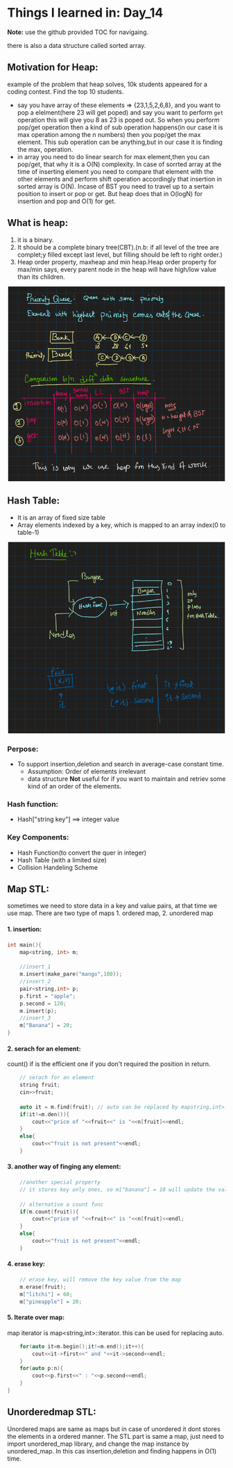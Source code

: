 # Things I learned in: Day_14
**Note:** use the github provided TOC for navigaing.

there is also a data structure called sorted array.
## Motivation for Heap:
example of the problem that heap solves, 10k students appeared for a coding contest. Find the top 10 students.

- say you have array of these elements => {23,1,5,2,6,8}, and you want to pop a elelment(here 23 will get poped) and say you want to perform `get` operation this will give you 8 as 23 is poped out. So when you perform pop/get operation then a kind of sub operation happens(in our case it is max operation among the n numbers) then you pop/get the max element. This sub operation can be anything,but in our case it is finding the max, operation.
- in array you need to do linear search for max element,then you can pop/get, that why it is a O(N) complexity. In case of sorrted array at the time of inserting element you need to compare that element with the other elements and perform shift operation accordingly that insertion in sorted array is O(N). Incase of BST you need to travel up to a sertain position to insert or pop or get. But heap does that in O(logN) for insertion and pop and O(1) for get. 

## What is heap:
1. it is a binary.
2. It should be a complete binary tree(CBT).(n.b: if all level of the tree are complet;y filled except last level, but filling should be left to right order.)
3. Heap order property, maxheap and min heap.Heap order property for max/min says, every parent node in the heap will have high/low value than its children.

<p align="center">
    <img src="../../imgs/heap.png" width="500">
</p>

## Hash Table:
- It is an array of fixed size table
- Array elements indexed by a key, which is mapped to an array index(0 to table-1)

<p align="center">
    <img src="../../imgs/hash_map.png" width="500">
</p>

### Perpose:
- To support insertion,deletion and search in average-case constant time.
    + Assumption: Order of elements irrelevant
    + data structure **Not** useful for if you want to maintain and retriev some kind of an order of the elements.

### Hash function:
- Hash["string key"] ==> integer value

### Key Components:

- Hash Function(to convert the quer in integer)
- Hash Table (with a limited size)
- Collision Handeling Scheme 

## Map STL:
sometimes we need to store data in a key and value pairs, at that time we use map. There are two type of maps 1. ordered map, 2. unordered map

#### 1. insertion:
```cpp
int main(){
    map<string, int> m;

    //insert_1
    m.insert(make_pare("mango",100));
    //insert_2
    pair<string,int> p;
    p.first = "apple";
    p.second = 120;
    m.insert(p);
    //insert_3
    m["Banana"] = 20;
}
```
#### 2. serach for an element: 

count() if is the efficient one if you don't required the position in return. 

```cpp
    // serach for an element
    string fruit;
    cin>>fruit;

    auto it = m.find(fruit); // auto can be replaced by mapstring,int>::iterator
    if(it!=m.den()){
        cout<<"price of "<<fruit<<" is "<<n[fruit]<<endl;
    }
    else{
        cout<<"fruit is not present"<<endl;
    }
```
#### 3. another way of finging any element:
```cpp
    //another special property
    // it stores key only ones, so m["banana"] = 10 will update the value of banana

    // alternative a count func
    if(m.count(fruit)){
        cout<<"price of "<<fruit<<" is "<<n[fruit]<<endl;
    }
    else{
        cout<<"fruit is not present"<<endl;
    }
```
#### 4. erase key:
```cpp
    // erase key, will remove the key value from the map
    m.erase(fruit);
    m["litchi"] = 60;
    m["pineapple"] = 20;
```
####  5. Iterate over map:
map iterator is map<string,int>::iterator. this can be used for replacing auto.
```cpp
    for(auto it=m.begin();it!=m.end();it++){
        cout<<it->first<<" and "<<it->second<<endl;
    }
    for(auto p:n){
        cout<<p.first<<" : "<<p.second<<endl;
    }
}
```

## Unorderedmap STL:
Unordered maps are same as maps but in case of unordered it dont stores the elements in a ordered manner. The STL part is same a map, just need to import unordered_map library, and change the map instance by unordered_map. In this cas insertion,deletion and finding happens in O(1) time.



